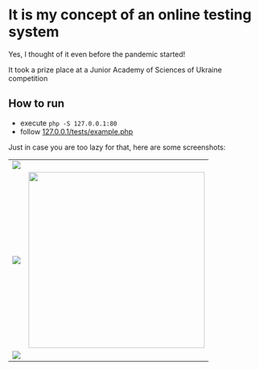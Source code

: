 # It is my concept of an online testing system
Yes, I thought of it even before the pandemic started! 

It took a prize place at a Junior Academy of Sciences of Ukraine competition

## How to run
- execute ```php -S 127.0.0.1:80```
- follow [127.0.0.1/tests/example.php](http://127.0.0.1/tests/example.php)

Just in case you are too lazy for that, here are some screenshots:

<table>
  <tr>
    <td colspan="2"><img src="https://user-images.githubusercontent.com/31629500/200144051-93ee0ee5-8c7a-4384-9738-185ad91578e1.png" /></td>
  </tr>
  <tr>
    <td align="center"><img src="https://user-images.githubusercontent.com/31629500/200144065-903e11ff-c24f-4e14-84ac-63abae652362.png" /></td>
    <td align="center"><img src="https://user-images.githubusercontent.com/31629500/200144059-5586e75a-c8a2-4bb4-a69c-f6f94f2f9571.png" height="350" /></td>
  </tr>
  <tr>
    <td colspan="2"><img src="https://user-images.githubusercontent.com/31629500/200144145-b75777eb-85c1-4e40-ae90-001b4ac34a26.png" /></td>
  </tr>
</table>
